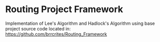 Routing Project Framework
===============

Implementation of Lee's Algorithm and Hadlock's Algorithm using base project source code located in: https://github.com/brrcrites/Routing_Framework 
